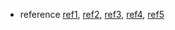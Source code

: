 - reference [ref1](https://docs.google.com/presentation/d/1QXW04hWcs6pU3SZ4RleGbE1b-dt_c_F6Q3ZQYFeC92w/edit#slide=id.p), [ref2](https://docs.google.com/presentation/d/1C9ZUlpgpZ0hOMOTX0Rf9xHdWbywsU1-YTIoiZXMO1hY/edit#slide=id.g8d54549331_0_65), [ref3](https://docs.google.com/presentation/d/1liDgbYRe3xfaHhFeCjiB_EVNjROshs8TLUWVnQXNi0E/edit#slide=id.g2a15749beb0_0_175), [ref4](https://docs.google.com/presentation/d/1TEGC2enyTGPUmTgUjtOmWZ9ij18nXrcP5cXjyPFw3-Q/edit#slide=id.gec2f251673_0_5), [ref5](https://docs.google.com/presentation/d/1MCTF9_hPpqR9ZyiVyCYm_KQWFeow6W_GSzJRZyVVNaQ/edit#slide=id.gf6a684186a_0_17)

